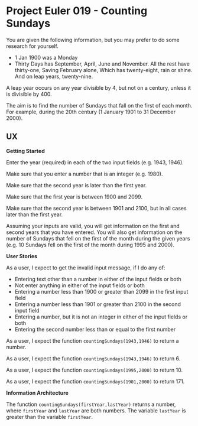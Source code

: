 # Project Euler 019 - Counting Sundays

You are given the following information, but you may prefer to do some research for yourself.

- 1 Jan 1900 was a Monday
- Thirty Days has September,
  April, June and November.
  All the rest have thirty-one,
  Saving February alone,
  Which has twenty-eight, rain or shine.
  And on leap years, twenty-nine.

A leap year occurs on any year divisible by 4, but not on a century, unless it is divisible by 400.

The aim is to find the number of Sundays that fall on the first of each month.  For example, during the 20th century (1 January 1901 to 31 December 2000).

## UX

**Getting Started**

Enter the year (required) in each of the two input fields (e.g. 1943, 1946).

Make sure that you enter a number that is an integer (e.g. 1980).

Make sure that the second year is later than the first year.

Make sure that the first year is between 1900 and 2099.

Make sure that the second year is between 1901 and 2100, but in all cases later than the first year.

Assuming your inputs are valid, you will get information on the first and second years that you have entered.  You will also get information on the number of Sundays that fell on the first of the month during the given years (e.g. 10 Sundays fell on the first of the month during 1995 and 2000).

**User Stories**

As a user, I expect to get the invalid input message, if I do any of:

- Entering text other than a number in either of the input fields or both
- Not enter anything in either of the input fields or both
- Entering a number less than 1900 or greater than 2099 in the first input field
- Entering a number less than 1901 or greater than 2100 in the second input field
- Entering a number, but it is not an integer in either of the input fields or both
- Entering the second number less than or equal to the first number

As a user, I expect the function `countingSundays(1943,1946)` to return a number.

As a user, I expect the function `countingSundays(1943,1946)` to return 6.

As a user, I expect the function `countingSundays(1995,2000)` to return 10.

As a user, I expect the function `countingSundays(1901,2000)` to return 171.

**Information Architecture**

The function `countingSundays(firstYear,lastYear)` returns a number, where `firstYear` and `lastYear` are both numbers.  The variable `lastYear` is greater than the variable `firstYear`.


  